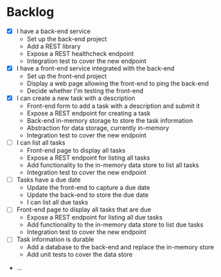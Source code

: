 # Backlog #

- [X] I have a back-end service
    - Set up the back-end project
    - Add a REST library
    - Expose a REST healthcheck endpoint
    - Integration test to cover the new endpoint
- [X] I have a front-end service integrated with the back-end
    - Set up the front-end project
    - Display a web page allowing the front-end to ping the back-end
    - Decide whether I'm testing the front-end
- [X] I can create a new task with a description
    - Front-end form to add a task with a description and submit it
    - Expose a REST endpoint for creating a task
    - Back-end in-memory storage to store the task information
    - Abstraction for data storage, currently in-memory
    - Integration test to cover the new endpoint
- [ ] I can list all tasks
    - Front-end page to display all tasks
    - Expose a REST endpoint for listing all tasks
    - Add functionality to the in-memory data store to list all tasks
    - Integration test to cover the new endpoint
- [ ] Tasks have a due date
    - Update the front-end to capture a due date
    - Update the back-end to store the due date
    - I can list all due tasks
- [ ] Front-end page to display all tasks that are due
    - Expose a REST endpoint for listing all due tasks
    - Add functionality to the in-memory data store to list due tasks
    - Integration test to cover the new endpoint
- [ ] Task information is durable
    - Add a database to the back-end and replace the in-memory store
    - Add unit tests to cover the data store
- ...
